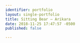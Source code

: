 ```yaml
---
identifier: portfolio
layout: single-portfolio
title: Sitting Bear – Arikara
date: 2018-11-25 17:47:57 -0500
published: false

---
```

